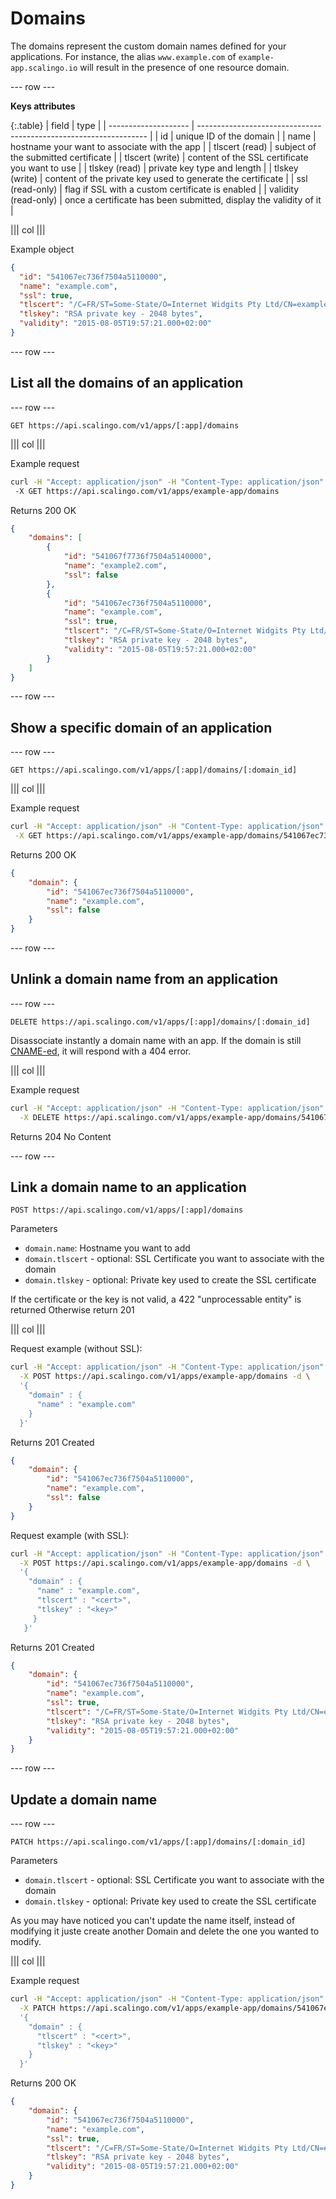 # Domains

The domains represent the custom domain names defined for your applications.
For instance, the alias `www.example.com` of `example-app.scalingo.io` will
result in the presence of one resource domain.

--- row ---

**Keys attributes**

{:.table}
| field                | type                                                              |
| -------------------- | ----------------------------------------------------------------- |
| id                   | unique ID of the domain                                           |
| name                 | hostname your want to associate with the app                      |
| tlscert (read)       | subject of the submitted certificate                              |
| tlscert (write)      | content of the SSL certificate you want to use                    |
| tlskey (read)        | private key type and length                                       |
| tlskey (write)       | content of the private key used to generate the certificate       |
| ssl (read-only)      | flag if SSL with a custom certificate is enabled                  |
| validity (read-only) | once a certificate has been submitted, display the validity of it |

||| col |||

Example object

```json
{
  "id": "541067ec736f7504a5110000",
  "name": "example.com",
  "ssl": true,
  "tlscert": "/C=FR/ST=Some-State/O=Internet Widgits Pty Ltd/CN=example.com",
  "tlskey": "RSA private key - 2048 bytes",
  "validity": "2015-08-05T19:57:21.000+02:00"
}
```

--- row ---

## List all the domains of an application

--- row ---

`GET https://api.scalingo.com/v1/apps/[:app]/domains`

||| col |||

Example request

```sh
curl -H "Accept: application/json" -H "Content-Type: application/json" -u :$AUTH_TOKEN \ 
 -X GET https://api.scalingo.com/v1/apps/example-app/domains
```

Returns 200 OK

```json
{
    "domains": [
        {
            "id": "541067f7736f7504a5140000",
            "name": "example2.com",
            "ssl": false
        },
        {
            "id": "541067ec736f7504a5110000",
            "name": "example.com",
            "ssl": true,
            "tlscert": "/C=FR/ST=Some-State/O=Internet Widgits Pty Ltd/CN=example.com",
            "tlskey": "RSA private key - 2048 bytes",
            "validity": "2015-08-05T19:57:21.000+02:00"
        }
    ]
}
```

--- row ---

## Show a specific domain of an application

--- row ---

`GET https://api.scalingo.com/v1/apps/[:app]/domains/[:domain_id]`

||| col |||

Example request

```sh
curl -H "Accept: application/json" -H "Content-Type: application/json" -u :$AUTH_TOKEN \
 -X GET https://api.scalingo.com/v1/apps/example-app/domains/541067ec736f7504a5110000
```

Returns 200 OK

```json
{
    "domain": {
        "id": "541067ec736f7504a5110000",
        "name": "example.com",
        "ssl": false
    }
}
```

--- row ---

## Unlink a domain name from an application

--- row ---

`DELETE https://api.scalingo.com/v1/apps/[:app]/domains/[:domain_id]`

Disassociate instantly a domain name with an app. If the domain is still
[CNAME-ed](http://doc.scalingo.com/app/domain), it will respond with a 404 error.

||| col |||

Example request

```sh
curl -H "Accept: application/json" -H "Content-Type: application/json" -u :$AUTH_TOKEN \
  -X DELETE https://api.scalingo.com/v1/apps/example-app/domains/541067ec736f7504a5110000
```

Returns 204 No Content

--- row ---

## Link a domain name to an application

`POST https://api.scalingo.com/v1/apps/[:app]/domains`

Parameters

* `domain.name`: Hostname you want to add
* `domain.tlscert` - optional: SSL Certificate you want to associate with the domain
* `domain.tlskey` - optional: Private key used to create the SSL certificate

If the certificate or the key is not valid, a 422 "unprocessable entity" is returned
Otherwise return 201

||| col |||

Request example (without SSL):

```sh
curl -H "Accept: application/json" -H "Content-Type: application/json" -u :$AUTH_TOKEN \
  -X POST https://api.scalingo.com/v1/apps/example-app/domains -d \
  '{
    "domain" : {
      "name" : "example.com"
    }
  }'
```

Returns 201 Created

```json
{
    "domain": {
        "id": "541067ec736f7504a5110000",
        "name": "example.com",
        "ssl": false
    }
}
```

Request example (with SSL):

```sh
curl -H "Accept: application/json" -H "Content-Type: application/json" -u :$AUTH_TOKEN \
  -X POST https://api.scalingo.com/v1/apps/example-app/domains -d \
  '{
    "domain" : {
      "name" : "example.com",
      "tlscert" : "<cert>",
      "tlskey" : "<key>"
     }
   }'
```

Returns 201 Created

```json
{
    "domain": {
        "id": "541067ec736f7504a5110000",
        "name": "example.com",
        "ssl": true,
        "tlscert": "/C=FR/ST=Some-State/O=Internet Widgits Pty Ltd/CN=example.com",
        "tlskey": "RSA private key - 2048 bytes",
        "validity": "2015-08-05T19:57:21.000+02:00"
    }
}
```

--- row ---

## Update a domain name

--- row ---

`PATCH https://api.scalingo.com/v1/apps/[:app]/domains/[:domain_id]`

Parameters

* `domain.tlscert` - optional: SSL Certificate you want to associate with the domain
* `domain.tlskey` - optional: Private key used to create the SSL certificate

As you may have noticed you can't update the name itself, instead of modifying it juste
create another Domain and delete the one you wanted to modify.

||| col |||

Example request

```sh
curl -H "Accept: application/json" -H "Content-Type: application/json" -u :$AUTH_TOKEN \
  -X PATCH https://api.scalingo.com/v1/apps/example-app/domains/541067ec736f7504a5110000 -d \
  '{
    "domain" : {
      "tlscert" : "<cert>",
      "tlskey" : "<key>"
    }
  }' 
```

Returns 200 OK

```json
{
    "domain": {
        "id": "541067ec736f7504a5110000",
        "name": "example.com",
        "ssl": true,
        "tlscert": "/C=FR/ST=Some-State/O=Internet Widgits Pty Ltd/CN=example.com",
        "tlskey": "RSA private key - 2048 bytes",
        "validity": "2015-08-05T19:57:21.000+02:00"
    }
}
```

